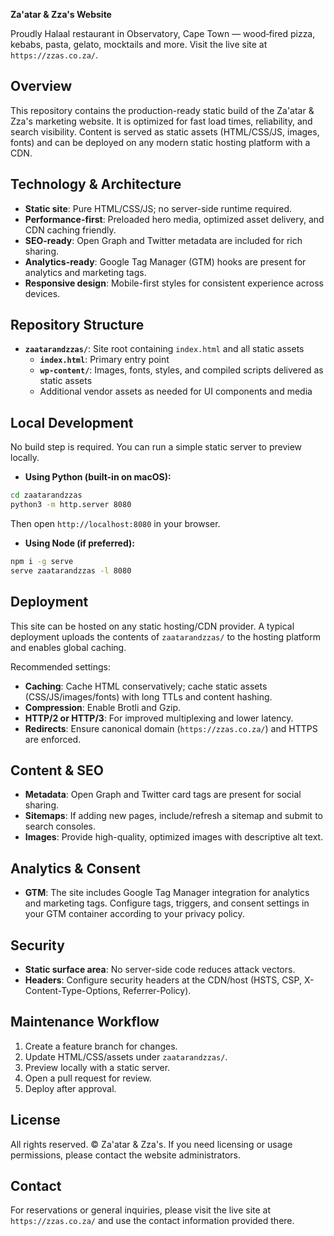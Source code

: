 **Za'atar & Zza's Website**

Proudly Halaal restaurant in Observatory, Cape Town — wood‑fired pizza, kebabs, pasta, gelato, mocktails and more. Visit the live site at `https://zzas.co.za/`.

## Overview
This repository contains the production-ready static build of the Za'atar & Zza's marketing website. It is optimized for fast load times, reliability, and search visibility. Content is served as static assets (HTML/CSS/JS, images, fonts) and can be deployed on any modern static hosting platform with a CDN.

## Technology & Architecture
- **Static site**: Pure HTML/CSS/JS; no server-side runtime required.
- **Performance-first**: Preloaded hero media, optimized asset delivery, and CDN caching friendly.
- **SEO-ready**: Open Graph and Twitter metadata are included for rich sharing.
- **Analytics-ready**: Google Tag Manager (GTM) hooks are present for analytics and marketing tags.
- **Responsive design**: Mobile-first styles for consistent experience across devices.

## Repository Structure
- **`zaatarandzzas/`**: Site root containing `index.html` and all static assets
  - **`index.html`**: Primary entry point
  - **`wp-content/`**: Images, fonts, styles, and compiled scripts delivered as static assets
  - Additional vendor assets as needed for UI components and media

## Local Development
No build step is required. You can run a simple static server to preview locally.

- **Using Python (built-in on macOS):**
```bash
cd zaatarandzzas
python3 -m http.server 8080
```
Then open `http://localhost:8080` in your browser.

- **Using Node (if preferred):**
```bash
npm i -g serve
serve zaatarandzzas -l 8080
```

## Deployment
This site can be hosted on any static hosting/CDN provider. A typical deployment uploads the contents of `zaatarandzzas/` to the hosting platform and enables global caching.

Recommended settings:
- **Caching**: Cache HTML conservatively; cache static assets (CSS/JS/images/fonts) with long TTLs and content hashing.
- **Compression**: Enable Brotli and Gzip.
- **HTTP/2 or HTTP/3**: For improved multiplexing and lower latency.
- **Redirects**: Ensure canonical domain (`https://zzas.co.za/`) and HTTPS are enforced.

## Content & SEO
- **Metadata**: Open Graph and Twitter card tags are present for social sharing.
- **Sitemaps**: If adding new pages, include/refresh a sitemap and submit to search consoles.
- **Images**: Provide high-quality, optimized images with descriptive alt text.

## Analytics & Consent
- **GTM**: The site includes Google Tag Manager integration for analytics and marketing tags. Configure tags, triggers, and consent settings in your GTM container according to your privacy policy.

## Security
- **Static surface area**: No server-side code reduces attack vectors.
- **Headers**: Configure security headers at the CDN/host (HSTS, CSP, X-Content-Type-Options, Referrer-Policy).

## Maintenance Workflow
1. Create a feature branch for changes.
2. Update HTML/CSS/assets under `zaatarandzzas/`.
3. Preview locally with a static server.
4. Open a pull request for review.
5. Deploy after approval.

## License
All rights reserved. © Za'atar & Zza's. If you need licensing or usage permissions, please contact the website administrators.

## Contact
For reservations or general inquiries, please visit the live site at `https://zzas.co.za/` and use the contact information provided there.
